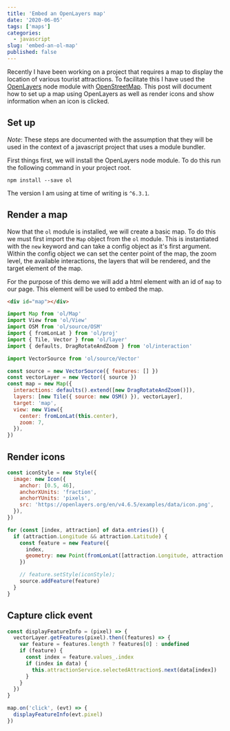 ```yaml
---
title: 'Embed an OpenLayers map'
date: '2020-06-05'
tags: ['maps']
categories:
  - javascript
slug: 'embed-an-ol-map'
published: false
---
```


Recently I have been working on a project that requires a map to display the location of various tourist attractions. To facilitate this I have used the [OpenLayers](https://www.npmjs.com/package/ol) node module with [OpenStreetMap](https://www.openstreetmap.org/). This post will document how to set up a map using OpenLayers as well as render icons and show information when an icon is clicked.

<!--more-->

## Set up

_Note_: These steps are documented with the assumption that they will be used in the context of a javascript project that uses a module bundler.

First things first, we will install the OpenLayers node module. To do this run the following command in your project root.

```
npm install --save ol
```

The version I am using at time of writing is `^6.3.1`.

## Render a map

Now that the `ol` module is installed, we will create a basic map. To do this we must first import the `Map` object from the `ol` module. This is instantiated with the `new` keyword and can take a config object as it's first argument. Within the config object we can set the center point of the map, the zoom level, the available interactions, the layers that will be rendered, and the target element of the map.

For the purpose of this demo we will add a html element with an id of `map` to our page. This element will be used to embed the map.

```html
<div id="map"></div>
```

```javascript
import Map from 'ol/Map'
import View from 'ol/View'
import OSM from 'ol/source/OSM'
import { fromLonLat } from 'ol/proj'
import { Tile, Vector } from 'ol/layer'
import { defaults, DragRotateAndZoom } from 'ol/interaction'

import VectorSource from 'ol/source/Vector'

const source = new VectorSource({ features: [] })
const vectorLayer = new Vector({ source })
const map = new Map({
  interactions: defaults().extend([new DragRotateAndZoom()]),
  layers: [new Tile({ source: new OSM() }), vectorLayer],
  target: 'map',
  view: new View({
    center: fromLonLat(this.center),
    zoom: 7,
  }),
})
```

## Render icons

```javascript
const iconStyle = new Style({
  image: new Icon({
    anchor: [0.5, 46],
    anchorXUnits: 'fraction',
    anchorYUnits: 'pixels',
    src: 'https://openlayers.org/en/v4.6.5/examples/data/icon.png',
  }),
})

for (const [index, attraction] of data.entries()) {
  if (attraction.Longitude && attraction.Latitude) {
    const feature = new Feature({
      index,
      geometry: new Point(fromLonLat([attraction.Longitude, attraction.Latitude])),
    })

    // feature.setStyle(iconStyle);
    source.addFeature(feature)
  }
}
```

## Capture click event

```javascript
const displayFeatureInfo = (pixel) => {
  vectorLayer.getFeatures(pixel).then((features) => {
    var feature = features.length ? features[0] : undefined
    if (feature) {
      const index = feature.values_.index
      if (index in data) {
        this.attractionService.selectedAttraction$.next(data[index])
      }
    }
  })
}

map.on('click', (evt) => {
  displayFeatureInfo(evt.pixel)
})
```
